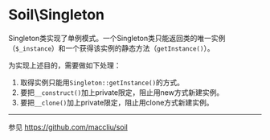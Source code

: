 # Soil\Singleton

Singleton类实现了单例模式。一个Singleton类只能返回类的唯一实例（`$_instance`）和一个获得该实例的静态方法（`getInstance()`）。

为实现上述目的，需要做如下处理：

1. 取得实例只能用`Singleton::getInstance()`的方式。
2. 要把`__construct()`加上private限定，阻止用new方式新建实例。
3. 要把`__clone()`加上private限定，阻止用clone方式新建实例。

--------
参见 <https://github.com/maccliu/soil>